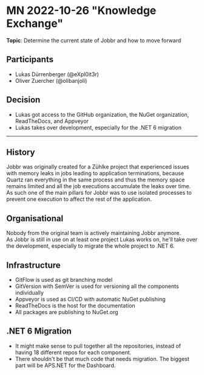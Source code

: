 # MN 2022-10-26 "Knowledge Exchange"

**Topic**: Determine the current state of Jobbr and how to move forward

## Participants

- Lukas Dürrenberger (@eXpl0it3r)
- Oliver Zuercher (@olibanjoli)

## Decision

- Lukas got access to the GitHub organization, the NuGet organization, ReadTheDocs, and Appveyor
- Lukas takes over development, especially for the .NET 6 migration

---

## History

Jobbr was originally created for a Zühlke project that experienced issues with memory leaks in jobs leading to application terminations, because Quartz ran everything in the same process and thus the memory space remains limited and all the job executions accumulate the leaks over time. As such one of the main pillars for Jobbr was to use isolated processes to prevent one execution to affect the rest of the application.

## Organisational

Nobody from the original team is actively maintaining Jobbr anymore.  
As Jobbr is still in use on at least one project Lukas works on, he'll take over the development, especially to migrate the whole project to .NET 6.

## Infrastructure

- GitFlow is used as git branching model
- GitVersion with SemVer is used for versioning all the components individually
- Appveyor is used as CI/CD with automatic NuGet publishing
- ReadTheDocs is the host for the documentation
- All packages are publishing to NuGet.org

## .NET 6 Migration

- It might make sense to pull together all the repositories, instead of having 18 different repos for each component.
- There shouldn't be that much code that needs migration. The biggest part will be APS.NET for the Dashboard.
